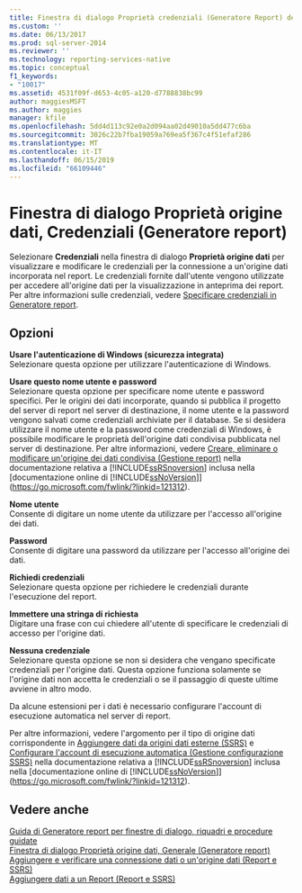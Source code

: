 ```yaml
---
title: Finestra di dialogo Proprietà credenziali (Generatore Report) dell'origine dati | Microsoft Docs
ms.custom: ''
ms.date: 06/13/2017
ms.prod: sql-server-2014
ms.reviewer: ''
ms.technology: reporting-services-native
ms.topic: conceptual
f1_keywords:
- "10017"
ms.assetid: 4531f09f-d653-4c05-a120-d7788838bc99
author: maggiesMSFT
ms.author: maggies
manager: kfile
ms.openlocfilehash: 5dd4d113c92e0a2d094aa02d49010a5dd477c6ba
ms.sourcegitcommit: 3026c22b7fba19059a769ea5f367c4f51efaf286
ms.translationtype: MT
ms.contentlocale: it-IT
ms.lasthandoff: 06/15/2019
ms.locfileid: "66109446"
---
```

# <a name="data-source-properties-dialog-box-credentials-report-builder"></a>Finestra di dialogo Proprietà origine dati, Credenziali (Generatore report)
  Selezionare **Credenziali** nella finestra di dialogo **Proprietà origine dati** per visualizzare e modificare le credenziali per la connessione a un'origine dati incorporata nel report. Le credenziali fornite dall'utente vengono utilizzate per accedere all'origine dati per la visualizzazione in anteprima dei report. Per altre informazioni sulle credenziali, vedere [Specificare credenziali in Generatore report](../../2014/reporting-services/specify-credentials-in-report-builder.md).  
  
## <a name="options"></a>Opzioni  
 **Usare l'autenticazione di Windows (sicurezza integrata)**  
 Selezionare questa opzione per utilizzare l'autenticazione di Windows.  
  
 **Usare questo nome utente e password**  
 Selezionare questa opzione per specificare nome utente e password specifici. Per le origini dei dati incorporate, quando si pubblica il progetto del server di report nel server di destinazione, il nome utente e la password vengono salvati come credenziali archiviate per il database. Se si desidera utilizzare il nome utente e la password come credenziali di Windows, è possibile modificare le proprietà dell'origine dati condivisa pubblicata nel server di destinazione. Per altre informazioni, vedere [Creare, eliminare o modificare un'origine dei dati condivisa &#40;Gestione report&#41;](../../2014/reporting-services/create-delete-or-modify-a-shared-data-source-report-manager.md) nella documentazione relativa a [!INCLUDE[ssRSnoversion](../includes/ssrsnoversion-md.md)] inclusa nella [documentazione online di [!INCLUDE[ssNoVersion](../includes/ssnoversion-md.md)]](https://go.microsoft.com/fwlink/?linkid=121312).  
  
 **Nome utente**  
 Consente di digitare un nome utente da utilizzare per l'accesso all'origine dei dati.  
  
 **Password**  
 Consente di digitare una password da utilizzare per l'accesso all'origine dei dati.  
  
 **Richiedi credenziali**  
 Selezionare questa opzione per richiedere le credenziali durante l'esecuzione del report.  
  
 **Immettere una stringa di richiesta**  
 Digitare una frase con cui chiedere all'utente di specificare le credenziali di accesso per l'origine dati.  
  
 **Nessuna credenziale**  
 Selezionare questa opzione se non si desidera che vengano specificate credenziali per l'origine dati. Questa opzione funziona solamente se l'origine dati non accetta le credenziali o se il passaggio di queste ultime avviene in altro modo.  
  
 Da alcune estensioni per i dati è necessario configurare l'account di esecuzione automatica nel server di report.  
  
 Per altre informazioni, vedere l'argomento per il tipo di origine dati corrispondente in [Aggiungere dati da origini dati esterne &#40;SSRS&#41;](report-data/add-data-from-external-data-sources-ssrs.md) e [Configurare l'account di esecuzione automatica &#40;Gestione configurazione SSRS&#41;](install-windows/configure-the-unattended-execution-account-ssrs-configuration-manager.md) nella documentazione relativa a [!INCLUDE[ssRSnoversion](../includes/ssrsnoversion-md.md)] inclusa nella [documentazione online di [!INCLUDE[ssNoVersion](../includes/ssnoversion-md.md)]](https://go.microsoft.com/fwlink/?linkid=121312).  
  
## <a name="see-also"></a>Vedere anche  
 [Guida di Generatore report per finestre di dialogo, riquadri e procedure guidate](../../2014/reporting-services/report-builder-help-for-dialog-boxes-panes-and-wizards.md)   
 [Finestra di dialogo Proprietà origine dati, Generale &#40;Generatore report&#41;](../../2014/reporting-services/data-source-properties-dialog-box-general-report-builder.md)   
 [Aggiungere e verificare una connessione dati o un'origine dati &#40;Report e SSRS&#41;](report-data/add-and-verify-a-data-connection-report-builder-and-ssrs.md)   
 [Aggiungere dati a un Report &#40;Report e SSRS&#41;](report-data/report-datasets-ssrs.md)  
  
  
